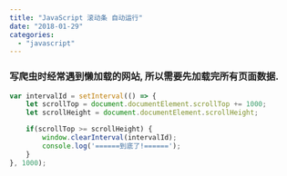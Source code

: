 ```yaml
---
title: "JavaScript 滚动条 自动运行"
date: "2018-01-29"
categories: 
  - "javascript"
---
```


### 写爬虫时经常遇到懒加载的网站, 所以需要先加载完所有页面数据.

```javascript
var intervalId = setInterval(() => {
    let scrollTop = document.documentElement.scrollTop += 1000;
    let scrollHeight = document.documentElement.scrollHeight;

    if(scrollTop >= scrollHeight) {
        window.clearInterval(intervalId);
        console.log('======到底了!======');
    }
}, 1000);
```
